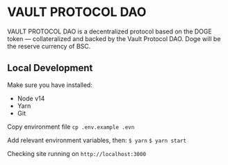 # VAULT PROTOCOL DAO

VAULT PROTOCOL DAO is a decentralized protocol based on the DOGE token — collateralized and backed by the Vault Protocol DAO. Doge will be the reserve currency of BSC. 

## Local Development

Make sure you have installed:
- Node v14
- Yarn
- Git

Copy environment file
```cp .env.example .evn```

Add relevant environment variables, then:
```$ yarn```
```$ yarn start```

Checking site running on ```http://localhost:3000```
